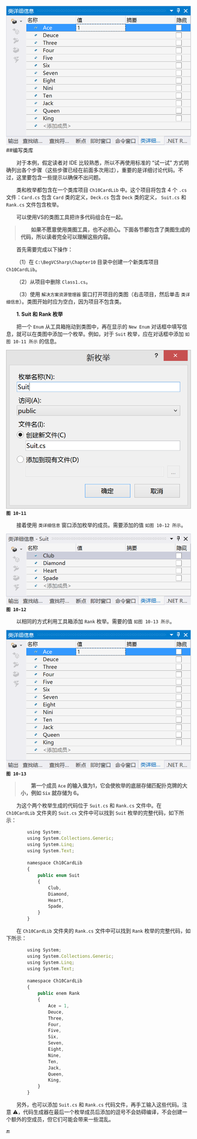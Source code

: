 ![](/assets/10-13.png)##编写类库

&emsp;&emsp;对于本例，假定读者对 IDE 比较熟悉，所以不再使用标准的 “试一试” 方式明确列出各个步骤（这些步骤已经在前面多次用过），重要的是详细讨论代码。不过，这里要包含一些提示以确保不出问题。

&emsp;&emsp;类和枚举都包含在一个类库项目 `Ch10CardLib` 中。这个项目将包含 4 个 `.cs` 文件：`Card.cs` 包含 `Card` 类的定义，`Deck.cs` 包含 `Deck` 类的定义， `Suit.cs` 和 `Rank.cs` 文件包含枚举。

&emsp;&emsp;可以使用VS的类图工具把许多代码组合在一起。

>&emsp;&emsp;**如果不愿意使用类图工具，也不必担心。下面各节都包含了类图生成的代码，所以读者完全可以理解这些内容。**

&emsp;&emsp;首先需要完成以下操作：

&emsp;&emsp;（1）在 `C:\BegVCSharp\Chapter10` 目录中创建一个新类库项目 `Ch10CardLib`。

&emsp;&emsp;（2）从项目中删除 `Class1.cs`。

&emsp;&emsp;（3）使用 `解决方案资源管理器` 窗口打开项目的类图（右击项目，然后单击 `类详细信息`）。类图开始时应为空白，因为项目不包含类。

&emsp;&emsp;**1. Suit 和 Rank 枚举**

&emsp;&emsp;把一个 `Enum` 从工具箱拖动到类图中，再在显示的 `New Enum` 对话框中填写信息，就可以在类图中添加一个枚举。例如，对于 `Suit` 枚举，应在对话框中添加 `如图 10-11 所示` 的信息。


![图 10-11](/assets/10-11.png)
**`图 10-11`**



&emsp;&emsp;接着使用 `类详细信息` 窗口添加枚举的成员。需要添加的值 `如图 10-12 所示`。

![图 10-12](/assets/10-12.png)
**`图 10-12`**

&emsp;&emsp;以相同的方式利用工具箱添加 `Rank` 枚举。需要的值 `如图 10-13 所示`。



![图 10-13](/assets/10-13.png)
**`图 10-13`**


>&emsp;&emsp;**第一个成员 `Ace` 的输入值为1，它会使枚举的底层存储匹配扑克牌的大小，例如 `Six` 就存储为 6。**

&emsp;&emsp;为这个两个枚举生成的代码位于 `Suit.cs` 和 `Rank.cs` 文件中。在 `Ch10CardLib` 文件夹的 `Suit.cs` 文件中可以找到 `Suit` 枚举的完整代码，如下所示：

```javascript
        using System;
        using System.Collections.Generic;
        using System.Linq;
        using System.Text;

        namespace Ch10CardLib
        {
            public enum Suit
            {
                Club,
                Diamond,
                Heart,
                Spade,
            }
        }
```

&emsp;&emsp;在 `Ch10CardLib` 文件夹的 `Rank.cs` 文件中可以找到 `Rank` 枚举的完整代码，如下所示：

```javascript
        using System;
        using System.Collections.Generic;
        using System.Linq;
        using System.Text;

        namespace Ch10CardLib
        {
            public enem Rank
            {
                Ace = 1,
                Deuce,
                Three,
                Four,
                Five,
                Six,
                Seven,
                Eight,
                Nine,
                Ten,
                Jack,
                Queen,
                King,
            }
        }
```

&emsp;&emsp;另外，也可以添加 `Suit.cs` 和 `Rank.cs` 代码文件，再手工输入这些代码。注意 ⚠️，代码生成器在最后一个枚举成员后添加的逗号不会妨碍编译，不会创建一个额外的空成员，但它们可能会带来一些混乱。



🔚
